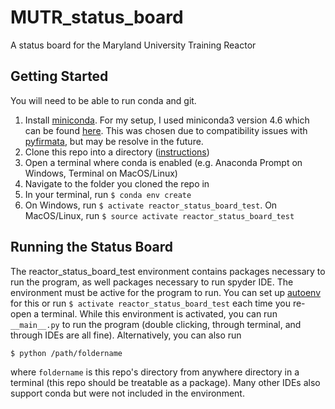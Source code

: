 # MUTR_status_board
A status board for the Maryland University Training Reactor

## Getting Started
You will need to be able to run conda and git.

1. Install [miniconda](https://docs.conda.io/en/latest/miniconda.html). For my setup, I used miniconda3 version 4.6 which can be found [here](https://repo.anaconda.com/miniconda/). This was chosen due to compatibility issues with [pyfirmata](https://pypi.org/project/pyFirmata/), but may be resolve in the future.
2. Clone this repo into a directory ([instructions](https://help.github.com/en/github/creating-cloning-and-archiving-repositories/cloning-a-repository))
3. Open a terminal where conda is enabled (e.g. Anaconda Prompt on Windows, Terminal on MacOS/Linux)
4. Navigate to the folder you cloned the repo in
5. In your terminal, run `$ conda env create`
6. On Windows, run `$ activate reactor_status_board_test`. On MacOS/Linux, run `$ source activate reactor_status_board_test`

## Running the Status Board
The reactor_status_board_test environment contains packages necessary to run the program, as well packages necessary to run spyder IDE. The environment must be active for the program to run. You can set up [autoenv](https://github.com/inishchith/autoenv) for this or run `$ activate reactor_status_board_test` each time you re-open a terminal. While this environment is activated, you can run `__main__.py` to run the program (double clicking, through terminal, and through IDEs are all fine). Alternatively, you can also run

`$ python /path/foldername`

where `foldername` is this repo's directory from anywhere directory in a terminal (this repo should be treatable as a package). Many other IDEs also support conda but were not included in the environment.
